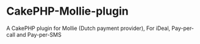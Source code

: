 CakePHP-Mollie-plugin
=====================

A CakePHP plugin for Mollie (Dutch payment provider), For iDeal, Pay-per-call and Pay-per-SMS
